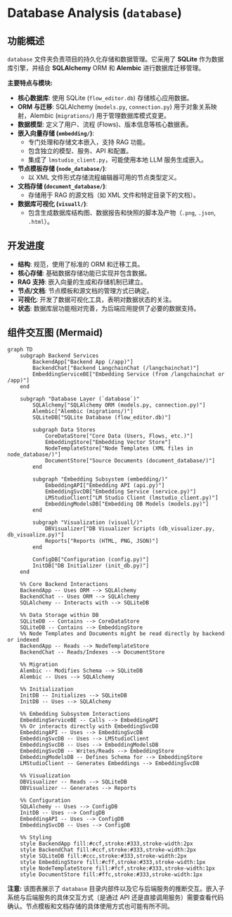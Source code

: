 # Database Analysis (`database`)

## 功能概述

`database` 文件夹负责项目的持久化存储和数据管理。它采用了 **SQLite** 作为数据库引擎，并结合 **SQLAlchemy** ORM 和 **Alembic** 进行数据库迁移管理。

**主要特点与模块:**

- **核心数据库**: 使用 SQLite (`flow_editor.db`) 存储核心应用数据。
- **ORM 与迁移**: SQLAlchemy (`models.py`, `connection.py`) 用于对象关系映射，Alembic (`migrations/`) 用于管理数据库模式变更。
- **数据模型**: 定义了用户、流程 (Flows)、版本信息等核心数据表。
- **嵌入向量存储 (`embedding/`)**:
  - 专门处理和存储文本嵌入，支持 RAG 功能。
  - 包含独立的模型、服务、API 和配置。
  - 集成了 `lmstudio_client.py`，可能使用本地 LLM 服务生成嵌入。
- **节点模板存储 (`node_database/`)**:
  - 以 XML 文件形式存储流程编辑器可用的节点类型定义。
- **文档存储 (`document_database/`)**:
  - 存储用于 RAG 的源文档（如 XML 文件和特定目录下的文档）。
- **数据库可视化 (`visuall/`)**:
  - 包含生成数据库结构图、数据报告和快照的脚本及产物（`.png`, `.json`, `.html`）。

## 开发进度

- **结构**: 规范，使用了标准的 ORM 和迁移工具。
- **核心存储**: 基础数据存储功能已实现并包含数据。
- **RAG 支持**: 嵌入向量的生成和存储机制已建立。
- **节点/文档**: 节点模板和源文档的管理方式已确定。
- **可视化**: 开发了数据可视化工具，表明对数据状态的关注。
- **状态**: 数据库层功能相对完善，为后端应用提供了必要的数据支持。

## 组件交互图 (Mermaid)

```mermaid
graph TD
    subgraph Backend Services
        BackendApp["Backend App (/app)"]
        BackendChat["Backend LangchainChat (/langchainchat)"]
        EmbeddingServiceBE["Embedding Service (from /langchainchat or /app)"]
    end

    subgraph "Database Layer (`database`)"
        SQLAlchemy["SQLAlchemy ORM (models.py, connection.py)"]
        Alembic["Alembic (migrations/)"]
        SQLiteDB["SQLite Database (flow_editor.db)"]

        subgraph Data Stores
            CoreDataStore["Core Data (Users, Flows, etc.)"]
            EmbeddingStore["Embedding Vector Store"]
            NodeTemplateStore["Node Templates (XML files in node_database/)"]
            DocumentStore["Source Documents (document_database/)"]
        end

        subgraph "Embedding Subsystem (embedding/)"
            EmbeddingAPI["Embedding API (api.py)"]
            EmbeddingSvcDB["Embedding Service (service.py)"]
            LMStudioClient["LM Studio Client (lmstudio_client.py)"]
            EmbeddingModelsDB["Embedding DB Models (models.py)"]
        end

        subgraph "Visualization (visuall/)"
            DBVisualizer["DB Visualizer Scripts (db_visualizer.py, db_visualize.py)"]
            Reports["Reports (HTML, PNG, JSON)"]
        end

        ConfigDB["Configuration (config.py)"]
        InitDB["DB Initializer (init_db.py)"]
    end

    %% Core Backend Interactions
    BackendApp -- Uses ORM --> SQLAlchemy
    BackendChat -- Uses ORM --> SQLAlchemy
    SQLAlchemy -- Interacts with --> SQLiteDB

    %% Data Storage within DB
    SQLiteDB -- Contains --> CoreDataStore
    SQLiteDB -- Contains --> EmbeddingStore
    %% Node Templates and Documents might be read directly by backend or indexed
    BackendApp -- Reads --> NodeTemplateStore
    BackendChat -- Reads/Indexes --> DocumentStore

    %% Migration
    Alembic -- Modifies Schema --> SQLiteDB
    Alembic -- Uses --> SQLAlchemy

    %% Initialization
    InitDB -- Initializes --> SQLiteDB
    InitDB -- Uses --> SQLAlchemy

    %% Embedding Subsystem Interactions
    EmbeddingServiceBE -- Calls --> EmbeddingAPI
    %% Or interacts directly with EmbeddingSvcDB
    EmbeddingAPI -- Uses --> EmbeddingSvcDB
    EmbeddingSvcDB -- Uses --> LMStudioClient
    EmbeddingSvcDB -- Uses --> EmbeddingModelsDB
    EmbeddingSvcDB -- Writes/Reads --> EmbeddingStore
    EmbeddingModelsDB -- Defines Schema for --> EmbeddingStore
    LMStudioClient -- Generates Embeddings --> EmbeddingSvcDB

    %% Visualization
    DBVisualizer -- Reads --> SQLiteDB
    DBVisualizer -- Generates --> Reports

    %% Configuration
    SQLAlchemy -- Uses --> ConfigDB
    InitDB -- Uses --> ConfigDB
    EmbeddingAPI -- Uses --> ConfigDB
    EmbeddingSvcDB -- Uses --> ConfigDB

    %% Styling
    style BackendApp fill:#ccf,stroke:#333,stroke-width:2px
    style BackendChat fill:#ccf,stroke:#333,stroke-width:2px
    style SQLiteDB fill:#ccc,stroke:#333,stroke-width:2px
    style EmbeddingStore fill:#cff,stroke:#333,stroke-width:1px
    style NodeTemplateStore fill:#fcf,stroke:#333,stroke-width:1px
    style DocumentStore fill:#ffc,stroke:#333,stroke-width:1px
```

**注意:** 该图表展示了 `database` 目录内部件以及它与后端服务的推断交互。嵌入子系统与后端服务的具体交互方式（是通过 API 还是直接调用服务）需要查看代码确认。节点模板和文档存储的具体使用方式也可能有所不同。
